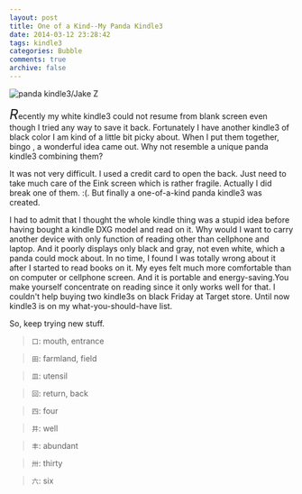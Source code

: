 ```yaml
---
layout: post
title: One of a Kind--My Panda Kindle3
date: 2014-03-12 23:28:42
tags: kindle3
categories: Bubble
comments: true
archive: false
---
```

<img class="cpanda" src="http://7xi3j8.com1.z0.glb.clouddn.com/cokepanda.com_k3.png" alt="panda kindle3/Jake Z"/>

<font size="5">*R*</font>ecently my white kindle3 could not resume from blank screen even though I tried any way to save it back. Fortunately I have another kindle3 of black color I am kind of a little bit picky about. When I put them together, bingo , a wonderful idea came out. Why not resemble a unique panda kindle3 combining them? 

It was not very difficult. I used a credit card to open the back. Just need to take much care of the Eink screen which is rather fragile. Actually I did break one of them. :(. But finally a one-of-a-kind panda kindle3 was created.
 
I had to admit that I thought the whole kindle thing was a stupid idea before having bought a kindle DXG model and read on it. Why would I want to carry another device with only function of reading other than cellphone and laptop. And it poorly displays only black and gray, not even white, which a panda could mock about. In no time, I found I was totally wrong about it after I started to read books on it. My eyes felt much more comfortable than on computer or cellphone screen. And it is portable and energy-saving.You make yourself concentrate on reading since it only works well for that. I couldn't help buying two kindle3s on black Friday at Target store. Until now kindle3 is on my what-you-should-have list.

So, keep trying new stuff.



>`口`: mouth, entrance

>`田`: farmland, field

>`皿`: utensil

>`回`: return, back

>`四`: four

>`井`: well

>`丰`: abundant

>`卅`: thirty

>`六`: six